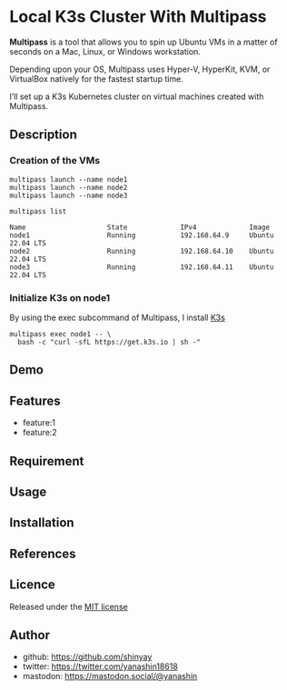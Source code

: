 # Local K3s Cluster With Multipass

**Multipass** is a tool that allows you to spin up Ubuntu VMs in a matter of seconds on a Mac, Linux, or Windows workstation.

Depending upon your OS, Multipass uses Hyper-V, HyperKit, KVM, or VirtualBox natively for the fastest startup time.

I’ll set up a K3s Kubernetes cluster on virtual machines created with Multipass.

## Description

### Creation of the VMs

```shell
multipass launch --name node1
multipass launch --name node2
multipass launch --name node3
```

```shell
multipass list
```

```shell
Name                    State             IPv4             Image
node1                   Running           192.168.64.9     Ubuntu 22.04 LTS
node2                   Running           192.168.64.10    Ubuntu 22.04 LTS
node3                   Running           192.168.64.11    Ubuntu 22.04 LTS
```

### Initialize K3s on node1

By using the exec subcommand of Multipass, I install [K3s](https://k3s.io/)

```shell
multipass exec node1 -- \
  bash -c "curl -sfL https://get.k3s.io | sh -"
```

## Demo

## Features

- feature:1
- feature:2

## Requirement

## Usage

## Installation

## References

## Licence

Released under the [MIT license](https://gist.githubusercontent.com/shinyay/56e54ee4c0e22db8211e05e70a63247e/raw/34c6fdd50d54aa8e23560c296424aeb61599aa71/LICENSE)

## Author

- github: <https://github.com/shinyay>
- twitter: <https://twitter.com/yanashin18618>
- mastodon: <https://mastodon.social/@yanashin>
